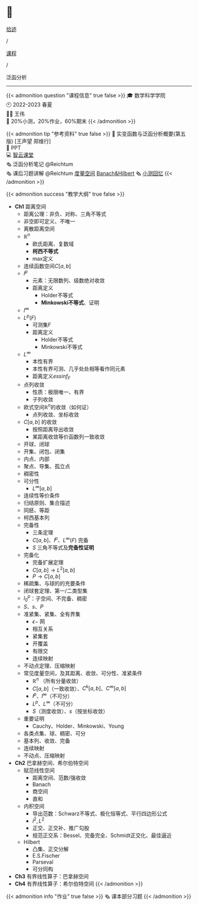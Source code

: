 # 🏫


<div class="nav-tab">
  <a href="../../../cages"><p class="not">拾迹</p></a><p class="not">/</p>
  <a href="../"><p class="not">课程</p></a>
  <p class="now">/</p><p class="now">泛函分析</p>
</div>

---

{{< admonition question "课程信息" true false >}}
🎓 数学科学学院<br>
🕙 2022-2023 春夏<br>
🧑‍🏫 王伟<br>
📝 20%小测，20%作业，60%期末
{{< /admonition >}}

{{< admonition tip "参考资料" true false >}}
📓 实变函数与泛函分析概要(第五版) [王声望 郑维行]<br>
📑 PPT<br>
💻 [智云课堂](https://classroom.zju.edu.cn/coursedetail?course_id=48021&tenant_code=112)<br>
🗞️ 泛函分析笔记 @Reichtum<br>
🗞️ 课后习题讲解 @Reichtum [度量空间](https://zhuanlan.zhihu.com/p/486354129) [Banach&Hilbert](https://zhuanlan.zhihu.com/p/524355026)
🗞️ [小测回忆](https://www.cc98.org/topic/5321722)
{{< /admonition >}}

{{< admonition success "教学大纲" true false >}}
- **Ch1** 距离空间
    - 距离公理：非负、对称、三角不等式
    - 非空即可定义、不唯一
    - 离散距离空间
    - $\mathbb{R}^n$
        - 欧氏距离、复数域
        - **柯西不等式**
        - max定义
    - 连续函数空间$C[a,b]$
    - $l^p$
        - 元素：无限数列、级数绝对收敛
        - 距离定义
            - Holder不等式
            - **Minkowski不等式**、证明
    - $l^\infty$
    - $L^p(F)$
        - 可测集F
        - 距离定义
            - Holder不等式
            - Minkowski不等式
    - $L^\infty$
        - 本性有界
        - 本性有界可测、几乎处处相等看作同元素
        - 距离定义$essinf_F$
    - 点列收敛
        - 性质：极限唯一、有界
        - 子列收敛
    - 欧式空间$\mathbb{R}^n$的收敛（如何证）
        - 点列收敛、坐标收敛
    - $C[a,b]$ 的收敛
        - 按照距离导出收敛
        - 某距离收敛等价函数列一致收敛
    - 开球、闭球
    - 开集、闭包、闭集
    - 内点、内部
    - 聚点、导集、孤立点
    - 稠密性
    - 可分性
        - $L^\infty[a,b]$
    - 连续性等价条件
    - 归结原则、集合描述
    - 同胚、等距
    - 柯西基本列
    - 完备性
        - 三条定理
        - $C[a,b]$、$l^p$、$L^\infty(F)$ 完备
        - $S$ 三角不等式及**完备性证明**
    - 完备化
        - 完备扩展定理
        - $C[a,b]\rightarrow L^2[a,b]$
        - $P\rightarrow C[a,b]$
    - 稀疏集、与球的的充要条件
    - 闭球套定理、第一/二类型集
    - $l_0^p$：子空间、不完备、稠密
    - $S$、$s$、$P$
    - 准紧集、紧集、全有界集
        - $\epsilon-$ 网
        - 相互关系
        - 紧集套
        - 开覆盖
        - 有限交
        - 连续映射
    - 不动点定理、压缩映射
    - 常见度量空间，及其距离、收敛、可分性、准紧条件
        - $\mathbb{R}^n$ （所有分量收敛）
        - $C[a,b]$（一致收敛）、$C^k[a,b]$、$C^\infty [a,b]$
        - $l^p$、$l^\infty$（不可分）
        - $L^p$、$L^\infty$（不可分）
        - $S$（测度收敛）、$s$（按坐标收敛）
    - 重要证明
        - Cauchy、Holder、Minkowski、Young
    - 各类点集、球、稠密、可分
    - 基本列、收敛、完备
    - 连续映射
    - 不动点、压缩映射
- **Ch2** 巴拿赫空间、希尔伯特空间
    - 赋范线性空间
        - 距离空间、范数/强收敛
        - Banach
        - 商空间
        - 直和
    - 内积空间
        - 导出范数：Schwarz不等式、极化恒等式、平行四边形公式
        - $l^2,L^2$
        - 正交、正交补、推广勾股
        - 规范正交系：Bessel、完备完全、Schmidt正交化、最佳逼近
    - Hilbert
        - 凸集、正交分解
        - E.S.Fischer
        - Parseval
        - 可分同构
- **Ch3** 有界线性算子：巴拿赫空间
- **Ch4** 有界线性算子：希尔伯特空间
{{< /admonition >}}

{{< admonition info "作业" true false >}}
🗞️ 课本部分习题
{{< /admonition >}}

<!--
{{< admonition failure "笔记" true false >}}
{{< /admonition >}}

{{< admonition note "经验" true false >}}
{{< /admonition >}}
-->


